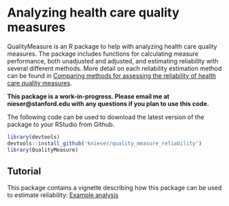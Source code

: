 # Analyzing health care quality measures

QualityMeasure is an R package to help with analyzing health care quality measures. The package includes functions for calculating measure performance, both unadjusted and adjusted, and estimating reliability with several different methods. More detail on each reliability estimation method can be found in [Comparing methods for assessing the reliability of health care quality measures](https://pubmed.ncbi.nlm.nih.gov/39145538/).

<b> This package is a work-in-progress. Please email me at nieser\@stanford.edu with any questions if you plan to use this code. </b>

The following code can be used to download the latest version of the package to your RStudio from Github.

``` r
library(devtools)
devtools::install_github('knieser/quality_measure_reliability')
library(QualityMeasure)
```

## Tutorial

This package contains a vignette describing how this package can be used to estimate reliability: [Example analysis](https://knieser.github.io/QualityMeasure/Example-analysis.html)
